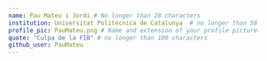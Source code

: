 ```yaml
---
name: Pau Mateu i Jordi # No longer than 28 characters
institution: Universitat Politecnica de Catalunya  # no longer than 58 characters
profile_pic: PauMateu.png # Name and extension of your profile picture(ex. mona.png)
quote: "Culpa de la FIB" # no longer than 100 characters
github_user: PauMateu
---
```

